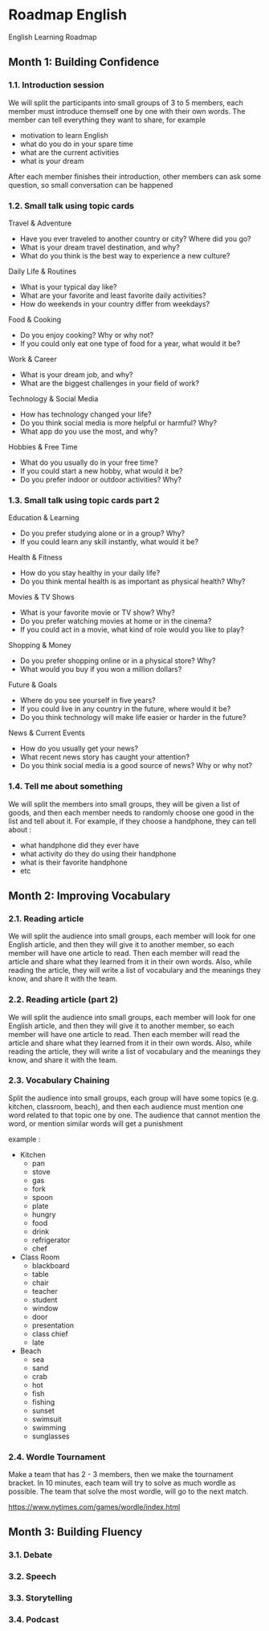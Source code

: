 # Roadmap English

English Learning Roadmap

## Month 1: Building Confidence

### 1.1. Introduction session

We will split the participants into small groups of 3 to 5 members, each member must introduce themself one by one with their own words. 
The member can tell everything they want to share, for example 
- motivation to learn English
- what do you do in your spare time
- what are the current activities
- what is your dream

After each member finishes their introduction, other members can ask some question, so small conversation can be happened
  
### 1.2. Small talk using topic cards

Travel & Adventure
- Have you ever traveled to another country or city? Where did you go?
- What is your dream travel destination, and why?
- What do you think is the best way to experience a new culture?

Daily Life & Routines
- What is your typical day like?
- What are your favorite and least favorite daily activities?
- How do weekends in your country differ from weekdays?

Food & Cooking
- Do you enjoy cooking? Why or why not?
- If you could only eat one type of food for a year, what would it be?

Work & Career
- What is your dream job, and why?
- What are the biggest challenges in your field of work?

Technology & Social Media
- How has technology changed your life?
- Do you think social media is more helpful or harmful? Why?
- What app do you use the most, and why?

Hobbies & Free Time
- What do you usually do in your free time?
- If you could start a new hobby, what would it be?
- Do you prefer indoor or outdoor activities? Why?

### 1.3. Small talk using topic cards part 2

Education & Learning
- Do you prefer studying alone or in a group? Why?
- If you could learn any skill instantly, what would it be?

Health & Fitness
- How do you stay healthy in your daily life?
- Do you think mental health is as important as physical health? Why?

Movies & TV Shows
- What is your favorite movie or TV show? Why?
- Do you prefer watching movies at home or in the cinema?
- If you could act in a movie, what kind of role would you like to play?

Shopping & Money
- Do you prefer shopping online or in a physical store? Why?
- What would you buy if you won a million dollars?

Future & Goals
- Where do you see yourself in five years?
- If you could live in any country in the future, where would it be?
- Do you think technology will make life easier or harder in the future?

News & Current Events
- How do you usually get your news?
- What recent news story has caught your attention?
- Do you think social media is a good source of news? Why or why not?

### 1.4. Tell me about something

We will split the members into small groups, they will be given a list of goods, and  then each member needs to randomly choose one good in the list and tell about it.
For example, if they choose a handphone, they can tell about : 
- what handphone did they ever have
- what activity do they do using their handphone
- what is their favorite handphone
- etc

## Month 2: Improving Vocabulary

### 2.1. Reading article

We will split the audience into small groups, each member will look for one English article, and then they will give it to another member, so each member will have one article to read. Then each member will read the article and share what they learned from it in their own words. Also, while reading the article, they will write a list of vocabulary and the meanings they know, and share it with the team.

### 2.2. Reading article (part 2)

We will split the audience into small groups, each member will look for one English article, and then they will give it to another member, so each member will have one article to read. Then each member will read the article and share what they learned from it in their own words. Also, while reading the article, they will write a list of vocabulary and the meanings they know, and share it with the team.

### 2.3. Vocabulary Chaining

Split the audience into small groups, each group will have some topics (e.g. kitchen, classroom, beach), and then each audience must mention one word related to that topic one by one. The audience that cannot mention the word, or mention similar words will get a punishment 

example :

- Kitchen
  - pan
  - stove
  - gas
  - fork
  - spoon
  - plate
  - hungry
  - food
  - drink
  - refrigerator
  - chef
- Class Room
  - blackboard
  - table
  - chair
  - teacher
  - student
  - window
  - door
  - presentation
  - class chief
  - late
- Beach
  - sea
  - sand
  - crab
  - hot
  - fish
  - fishing
  - sunset
  - swimsuit
  - swimming
  - sunglasses   

### 2.4. Wordle Tournament

Make a team that has 2 - 3 members, then we make the tournament bracket. In 10 minutes, each team will try to solve as much wordle as possible. The team that solve the most wordle, will go to the next match. 

https://www.nytimes.com/games/wordle/index.html

## Month 3: Building Fluency

### 3.1. Debate
### 3.2. Speech
### 3.3. Storytelling
### 3.4. Podcast

